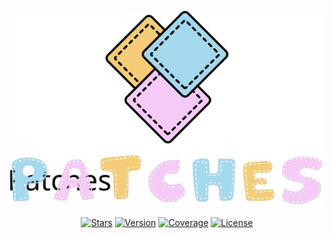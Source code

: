 <div align="center">

[![Patches Logo](./patches.svg)](https://github.com/openpatch/patches)

[![Stars](https://img.shields.io/github/stars/openpatch/patches?style=social)](https://github.com/openpatch/patches/) [![Version](https://img.shields.io/npm/v/@openpatch/patches)](https://www.npmjs.com/package/@openpatch/patches) [![Coverage](https://img.shields.io/codecov/c/github/openpatch/patches)](https://codecov.io/gh/openpatch/patches) [![License](https://img.shields.io/github/license/openpatch/patches)](https://github.com/openpatch/patches/blob/main/LICENSE)

</div>
